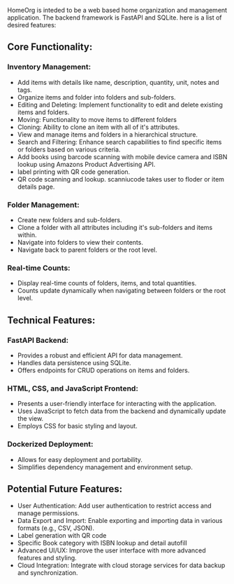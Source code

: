 HomeOrg is inteded to be a web based home organization and management application. The backend framework is FastAPI and SQLite. 
here is a list of desired features:

## Core Functionality:

### Inventory Management:
* Add items with details like name, description, quantity, unit, notes and tags.
* Organize items and folder into folders and sub-folders.
* Editing and Deleting: Implement functionality to edit and delete existing items and folders.
* Moving: Functionality to move items to different folders
* Cloning: Ability to clone an item with all of it's attributes. 
* View and manage items and folders in a hierarchical structure.
* Search and Filtering: Enhance search capabilities to find specific items or folders based on various criteria.
* Add books using barcode scanning with mobile device camera and ISBN lookup using Amazons Product Advertising API.
* label printing with QR code generation.
* QR code scanning and lookup. scanniucode takes user to floder or item details page.

### Folder Management:
* Create new folders and sub-folders.
* Clone a folder with all attributes including it's sub-folders and items within.
* Navigate into folders to view their contents.
* Navigate back to parent folders or the root level.

### Real-time Counts:
* Display real-time counts of folders, items, and total quantities.
* Counts update dynamically when navigating between folders or the root level.

## Technical Features:

### FastAPI Backend:
* Provides a robust and efficient API for data management.
* Handles data persistence using SQLite.
* Offers endpoints for CRUD operations on items and folders.

### HTML, CSS, and JavaScript Frontend:
* Presents a user-friendly interface for interacting with the application.
* Uses JavaScript to fetch data from the backend and dynamically update the view.
* Employs CSS for basic styling and layout.

### Dockerized Deployment:
* Allows for easy deployment and portability.
* Simplifies dependency management and environment setup.

## Potential Future Features:
* User Authentication: Add user authentication to restrict access and manage permissions.
* Data Export and Import: Enable exporting and importing data in various formats (e.g., CSV, JSON).
* Label generation with QR code
* Specific Book category with ISBN lookup and detail autofill
* Advanced UI/UX: Improve the user interface with more advanced features and styling.
* Cloud Integration: Integrate with cloud storage services for data backup and synchronization. 
